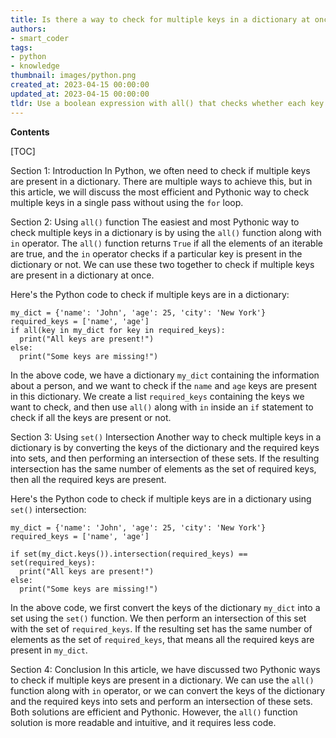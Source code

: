 ```yaml
---
title: Is there a way to check for multiple keys in a dictionary at once?
authors:
- smart_coder
tags:
- python
- knowledge
thumbnail: images/python.png
created_at: 2023-04-15 00:00:00
updated_at: 2023-04-15 00:00:00
tldr: Use a boolean expression with all() that checks whether each key is in the dictionary.
---
```


**Contents**

[TOC]

Section 1: Introduction
In Python, we often need to check if multiple keys are present in a dictionary. There are multiple ways to achieve this, but in this article, we will discuss the most efficient and Pythonic way to check multiple keys in a single pass without using the `for` loop.

Section 2: Using `all()` function
The easiest and most Pythonic way to check multiple keys in a dictionary is by using the `all()` function along with `in` operator. The `all()` function returns `True` if all the elements of an iterable are true, and the `in` operator checks if a particular key is present in the dictionary or not. We can use these two together to check if multiple keys are present in a dictionary at once.

Here's the Python code to check if multiple keys are in a dictionary:

```
my_dict = {'name': 'John', 'age': 25, 'city': 'New York'}
required_keys = ['name', 'age']
if all(key in my_dict for key in required_keys):
  print("All keys are present!")
else:
  print("Some keys are missing!")
```

In the above code, we have a dictionary `my_dict` containing the information about a person, and we want to check if the `name` and `age` keys are present in this dictionary. We create a list `required_keys` containing the keys we want to check, and then use `all()` along with `in` inside an `if` statement to check if all the keys are present or not.

Section 3: Using `set()` Intersection
Another way to check multiple keys in a dictionary is by converting the keys of the dictionary and the required keys into sets, and then performing an intersection of these sets. If the resulting intersection has the same number of elements as the set of required keys, then all the required keys are present.

Here's the Python code to check if multiple keys are in a dictionary using `set()` intersection:

```
my_dict = {'name': 'John', 'age': 25, 'city': 'New York'}
required_keys = ['name', 'age']

if set(my_dict.keys()).intersection(required_keys) == set(required_keys):
  print("All keys are present!")
else:
  print("Some keys are missing!")
```

In the above code, we first convert the keys of the dictionary `my_dict` into a set using the `set()` function. We then perform an intersection of this set with the set of `required_keys`. If the resulting set has the same number of elements as the set of `required_keys`, that means all the required keys are present in `my_dict`.

Section 4: Conclusion
In this article, we have discussed two Pythonic ways to check if multiple keys are present in a dictionary. We can use the `all()` function along with `in` operator, or we can convert the keys of the dictionary and the required keys into sets and perform an intersection of these sets. Both solutions are efficient and Pythonic. However, the `all()` function solution is more readable and intuitive, and it requires less code.
